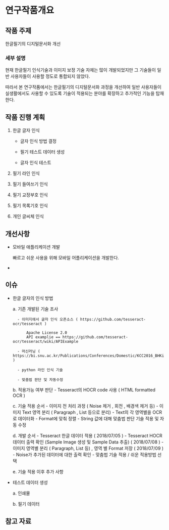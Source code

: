# 연구작품개요

## 작품 주제

한글필기의 디지털문서화 개선

### 세부 설명

현재 한글필기 인식기술과 이미지 보정 기술 자체는 많이 개발되었지만 그 기술들이 일반 사용자들이 사용할 정도로 통합되지 않았다.

따라서 본 연구작품에서는 한글필기의 디지털문서화 과정을 개선하여 일반 사용자들이 실생활에서도 사용할 수 있도록 기술이 적용되는 분야를 확장하고 추가적인 기능을 탑재한다.


## 작품 진행 계획

1. 한글 글자 인식

	- 글자 인식 방법 결정

	- 필기 테스트 데이터 생성

	- 글자 인식 테스트

2. 필기 라인 인식

3. 필기 들여쓰기 인식

4. 필기 교정부호 인식

5. 필기 목록기호 인식

6. 개인 글씨체 인식

## 개선사항

* 모바일 애플리케이션 개발

  빠르고 쉬운 사용을 위해 모바일 어플리케이션을 개발한다.

* 


## 이슈

* 한글 글자의 인식 방법

	a. 기존 개발된 기술 조사

		- 이미지에서 글자 인식 오픈소스 ( https://github.com/tesseract-ocr/tesseract )

			Apache License 2.0
			API examplie == https://github.com/tesseract-ocr/tesseract/wiki/APIExample 

		- 머신러닝 ( https://bi.snu.ac.kr/Publications/Conferences/Domestic/KCC2016_BHKim.pdf )

		- python 라인 인식 기술

		- 맞춤법 판단 및 자동수정

	b. 적용가능 여부 판단
		- Tesseract의 HOCR code 사용 ( HTML formatted OCR )

	c. 기술 적용 순서 
		- 이미지 전 처리 과정 ( Noise 제거 , 회전 , 배경색 제거 등)
		- 이미지 Text 영역 분리 ( Paragraph , List 등으로 분리)
		- Text의 각 영역별을 OCR로 데이터화
		- Format에 맞춰 정렬
		- String 값에 대해 맞춤법 판단 기술 적용 및 자동 수정

	d. 개발 순서
		- Tesseract 한글 데이터 적용 ( 2018/07/05 )
		- Tesseract HOCR 데이터 출력 확인 (Sample Image 생성 및 Sample Data 추출) ( 2018/07/08 )
		- 이미지 영역별 분리 ( Paragraph, List 등) , 영역 별 Format 저장 ( 2018/07/09 )
		- Noise가 추가된 데이터에 대한 출력 확인
		- 맞춤법 기술 적용 / 쉬운 적용방법 선택


	e. 기술 적용 이후 추가 사항


* 테스트 데이터 생성

	a. 인쇄물

	b. 필기 데이터 

## 참고 자료
